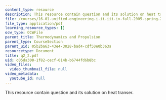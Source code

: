 ```yaml
---
content_type: resource
description: This resource contain question and its solution on heat transer.
file: /courses/16-01-unified-engineering-i-ii-iii-iv-fall-2005-spring-2006/c05da3001f82cecf014bb6744fd6b8bc_q2_2.pdf
file_type: application/pdf
learning_resource_types: []
ocw_type: OCWFile
parent_title: Thermodynamics and Propulsion
parent_type: CourseSection
parent_uid: 05b2ba63-43e4-3028-bad4-cdf50e0b363a
resourcetype: Document
title: q2_2.pdf
uid: c05da300-1f82-cecf-014b-b6744fd6b8bc
video_files:
  video_thumbnail_file: null
video_metadata:
  youtube_id: null
---
```

This resource contain question and its solution on heat transer.